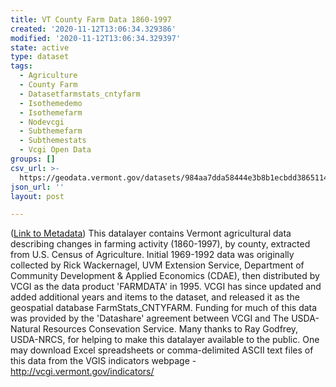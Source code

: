 ```yaml
---
title: VT County Farm Data 1860-1997
created: '2020-11-12T13:06:34.329386'
modified: '2020-11-12T13:06:34.329397'
state: active
type: dataset
tags:
  - Agriculture
  - County Farm
  - Datasetfarmstats_cntyfarm
  - Isothemedemo
  - Isothemefarm
  - Nodevcgi
  - Subthemefarm
  - Subthemestats
  - Vcgi Open Data
groups: []
csv_url: >-
  https://geodata.vermont.gov/datasets/984aa7dda58444e3b8b1ecbdd3865114_12.csv?outSR=%7B%22latestWkid%22%3A32145%2C%22wkid%22%3A32145%7D
json_url: ''
layout: post

---
```

(<a href='http://maps.vcgi.vermont.gov/gisdata/metadata/FarmStats_CNTYFARM.htm' target='_blank'>Link to Metadata</a>) This datalayer contains Vermont agricultural data describing changes in farming activity (1860-1997), by county, extracted from U.S. Census of Agriculture. Initial 1969-1992 data was originally collected by Rick Wackernagel, UVM Extension Service, Department of Community Development & Applied Economics (CDAE), then distributed by VCGI as the data product 'FARMDATA' in 1995. VCGI has since updated and added additional years and items to the dataset, and released it as the geospatial database FarmStats_CNTYFARM. Funding for much of this data was provided by the 'Datashare' agreement between VCGI and The USDA-Natural Resources Consevation Service. Many thanks to Ray Godfrey, USDA-NRCS, for helping to make this datalayer available to the public. One may download Excel spreadsheets or comma-delimited ASCII text files of this data from the VGIS indicators webpage - http://vcgi.vermont.gov/indicators/
